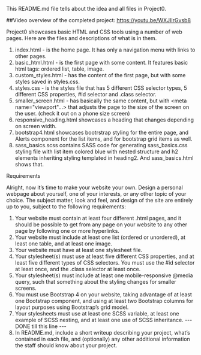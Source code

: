This README.md file tells about the idea and all files in Project0.

##Video overview of the completed project: https://youtu.be/WXJIIrGvsb8

Project0 showcases basic HTML and CSS tools using a number of web pages. Here are the files and descriptions of what is in them.

1. index.html - is the home page. It has only a navigation menu with links to other pages.
2. basic_html.html - is the first page with some content. It features basic html tags: ordered list, table, image.
3. custom_styles.html - has the content of the first page, but with some styles saved in styles.css.
4. styles.css - is the styles file that has 5 different CSS selector types, 5 different CSS properties, #id selector and .class selector.
5. smaller_screen.html - has basically the same content, but with <meta name="viewport"...> that adjusts the page to the size of the screen on the user. (check it out on a phone size screen)
6. responsive_heading.html showcases a heading that changes depending on screen width.
7. bootstrap4.html showcases bootrstrap styling for the entire page, and Alerts component for the list items, and for bootstrap grid items as well.
8. sass_basics.scss contains SASS code for generating sass_basics.css styling file with list item colored blue with nested structure and h2 elements inheriting styling templated in heading2. And sass_basics.html shows that.

Requirements

Alright, now it’s time to make your website your own. Design a personal webpage about yourself, one of your interests, or any other topic of your choice. The subject matter, look and feel, and design of the site are entirely up to you, subject to the following requirements:

1. Your website must contain at least four different .html pages, and it should be possible to get from any page on your website to any other page by following one or more hyperlinks.
2. Your website must include at least one list (ordered or unordered), at least one table, and at least one image.
3. Your website must have at least one stylesheet file.
4. Your stylesheet(s) must use at least five different CSS properties, and at least five different types of CSS selectors. You must use the #id selector at least once, and the .class selector at least once.
5. Your stylesheet(s) must include at least one mobile-responsive @media query, such that something about the styling changes for smaller screens.
6. You must use Bootstrap 4 on your website, taking advantage of at least one Bootstrap component, and using at least two Bootstrap columns for layout purposes using Bootstrap’s grid model.
7. Your stylesheets must use at least one SCSS variable, at least one example of SCSS nesting, and at least one use of SCSS inheritance.
--- DONE till this line ---
8. In README.md, include a short writeup describing your project, what’s contained in each file, and (optionally) any other additional information the staff should know about your project.
